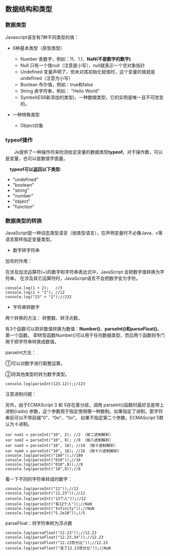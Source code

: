 ## 数据结构和类型

### 数据类型

Javascript语言有7种不同类型的值：

- 6种基本类型（原型类型）
	- Number 表数字，例如：11、1.1、**NaN(不是数字的数字)**
	- Null 只有一个值null（注意是小写），null就表示一个空对象指针
	- Undefined 变量声明了，但未对其初始化赋值时，这个变量的值就是undefined（注意为小写）
	- Boolean 布尔值，例如：true和false
	- String 表字符串，例如： "Hello World"
	- Symbol(ES6新添加的类型)，一种数据类型，它的实例是唯一且不可改变的。

- 一种特殊类型
	- Object对象

### typeof操作
　　Js提供了一种操作符来检测给定变量的数据类型**typeof**。对于操作数，可以是变量，也可以是数值字面量。

　**typeof可以返回以下类型:**

 - "undefined"
 - "boolean"
 - "string"
 - "number"
 - "object"
 - "function"

### 数据类型的转换
JavaScript是一种动态类型语言（弱类型语言），在声明变量时不必像Java、c等语言那样指定变量类型。




-  数字转字符串

加号的作用：

在涉及加法运算符(+)的数字和字符串表达式中，JavaScript 会把数字值转换为字符串。
在涉及其它运算符时，JavaScript语言不会把数字变为字符。

    console.log(1 + 2);   //3
	console.log(1 + "2"); //12
	console.log("23" + "2");//232




- 字符串转数字

两个转换的方法： 转整数、转浮点数。

有3个函数可以把非数值转换为数值：**Number()**、**parseInt()**和**parseFloat()**。第一个函数，
即转型函数Number()可以用于任何数据类型，而后两个函数则专门用于把字符串转换成数值。

parseInt方法：

①可以对数字进行取整运算。

②将其他类型的转为数字类型。

    console.log(parseInt(123.12));//123

注意进制问题：

另外，由于ECMAScript 3 和 5存在着分歧，调用 parseInt()函数时最好总是带上进制(radix) 参数，这个参数用于指定使用哪一种数制。如果指定了进制，那字符串前可以不带前缀“0”、“0o”、“0x”。
如果不指定第二个参数，ECMAScript 5默认为十进制。

	var num1 = parseInt("10", 2); //2 （按二进制解析）
	var num2 = parseInt("10", 8); //8 （按八进制解析）
	var num3 = parseInt("10", 10); //10 （按十进制解析）
	var num4 = parseInt("10", 16); //16 （按十六进制解析）
	console.log(parseInt("189"));//189
	console.log(parseInt("010"));//10
	console.log(parseInt("010",8));//8
	console.log(parseInt("10",8));//8


看一下不同的字符串转成的数字：

	console.log(parseInt("12"));//12
	console.log(parseInt("12.23"));//12
	console.log(parseInt("12个人"));//12
	console.log(parseInt("有12个人"));//NaN
	console.log(parseInt("Infinity"));//NaN
	console.log(parseInt("5.2e10"));//5

parseFloat：将字符串转为浮点数

	console.log(parseFloat("12.23"));//12.23
	console.log(parseFloat("12.23.34"));//12.23
	console.log(parseFloat("12.23百分比"));//12.23
	console.log(parseFloat("涨了12.23百分比"));//NaN
